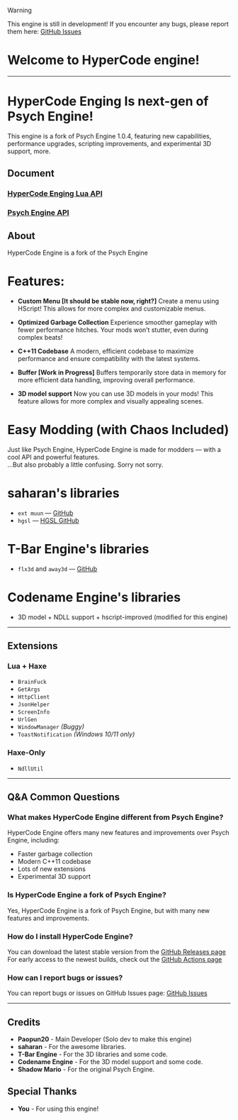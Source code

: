 > [!Warning]
> This engine is still in development!
> If you encounter any bugs, please report them here: [GitHub Issues](https://github.com/Paopun20/FNF-HyperCode-Engine/issues)

# Welcome to HyperCode engine!

---

# HyperCode Enging Is next-gen of Psych Engine!
This engine is a fork of Psych Engine 1.0.4, featuring new capabilities, performance upgrades, scripting improvements, and experimental 3D support, more.

## Document
### [HyperCode Enging Lua API](docs/HyperCodeEnging/LuaAPI.md)
### [Psych Engine API](https://shadowmario.github.io/psychengine.lua/)

## About
HyperCode Engine is a fork of the Psych Engine

# Features:
- **Custom Menu [It should be stable now, right?]**
  Create a menu using HScript! This allows for more complex and customizable menus.

- **Optimized Garbage Collection**
  Experience smoother gameplay with fewer performance hitches. Your mods won’t stutter, even during complex beats!

- **C++11 Codebase**
  A modern, efficient codebase to maximize performance and ensure compatibility with the latest systems.

- **Buffer [Work in Progress]**
  Buffers temporarily store data in memory for more efficient data handling, improving overall performance.

- **3D model support**
  Now you can use 3D models in your mods! This feature allows for more complex and visually appealing scenes.

# **Easy Modding** (with Chaos Included)
Just like Psych Engine, HyperCode Engine is made for modders — with a cool API and powerful features.  
…But also probably a little confusing. Sorry not sorry.

# saharan's libraries
- `ext muun` — [GitHub](https://github.com/saharan/haxelibs)  
- `hgsl` — [HGSL GitHub](https://github.com/saharan/HGSL)

# T-Bar Engine's libraries
- `flx3d` and `away3d` — [GitHub](https://github.com/TBar09/FNF-tbarEngine)

# Codename Engine's libraries
- 3D model + NDLL support + hscript-improved (modified for this engine)

---

## Extensions
### Lua + Haxe
- `BrainFuck`
- `GetArgs`
- `HttpClient`
- `JsonHelper`
- `ScreenInfo`
- `UrlGen`
- `WindowManager` *(Buggy)*
- `ToastNotification` *(Windows 10/11 only)*

### Haxe-Only
- `NdllUtil`

---

## Q&A Common Questions
### What makes HyperCode Engine different from Psych Engine?

HyperCode Engine offers many new features and improvements over Psych Engine, including:
- Faster garbage collection
- Modern C++11 codebase
- Lots of new extensions
- Experimental 3D support

### Is HyperCode Engine a fork of Psych Engine?

Yes, HyperCode Engine is a fork of Psych Engine, but with many new features and improvements.

### How do I install HyperCode Engine?

You can download the latest stable version from the [GitHub Releases page](https://github.com/Paopun20/FNF-HyperCode-Engine/releases)
For early access to the newest builds, check out the [GitHub Actions page](https://github.com/Paopun20/FNF-HyperCode-Engine/actions)

### How can I report bugs or issues?

You can report bugs or issues on GitHub Issues page: [GitHub Issues](https://github.com/Paopun20/FNF-HyperCode-Engine/issues)

---

## Credits
- **Paopun20** - Main Developer \(Solo dev to make this engine\)
- **saharan** - For the awesome libraries.
- **T-Bar Engine** - For the 3D libraries and some code.
- **Codename Engine** - For the 3D model support and some code.
- **Shadow Mario** - For the original Psych Engine.

## Special Thanks
- **You** - For using this engine!
